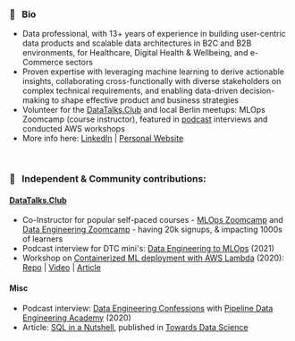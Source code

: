 ### 💼 &nbsp; Bio
- Data professional, with 13+ years of experience in building user-centric data products and scalable data architectures in B2C and B2B environments, for Healthcare, Digital Health & Wellbeing, and e-Commerce sectors
- Proven expertise with leveraging machine learning to derive actionable insights, collaborating cross-functionally with diverse stakeholders on complex technical requirements, and enabling data-driven decision-making to shape effective product and business strategies
- Volunteer for the [DataTalks.Club](https://datatalks.club/people/sejalvaidya.html) and local Berlin meetups: MLOps Zoomcamp (course instructor), featured in [podcast](https://youtu.be/CJmzTa6mA6E) interviews and conducted AWS workshops
- More info here: [LinkedIn](https://linkedin.com/in/vaidyasejal) | [Personal Website](https://sejalvaidya.com)

<br>

### 📢 &nbsp; Independent & Community contributions:

#### [DataTalks.Club](https://datatalks.club/)
- Co-Instructor for popular self-paced courses - [MLOps Zoomcamp](https://github.com/DataTalksClub/mlops-zoomcamp) and [Data Engineering Zoomcamp](https://github.com/DataTalksClub/data-engineering-zoomcamp) - having 20k signups, & impacting 1000s of learners
- Podcast interview for DTC mini's: [Data Engineering to MLOps](https://youtu.be/CJmzTa6mA6E) (2021)
- Workshop on [Containerized ML deployment with AWS Lambda](https://datatalks.club/blog/ml-deployment-lambda.html) (2020): [Repo](https://github.com/sejalv/serverless-ml-workshop) | [Video](https://www.youtube.com/watch?v=79B8AOKkpho) | [Article](https://sejalv.medium.com/containerized-ml-deployment-with-aws-lambda-680540fb92f4)

#### Misc
- Podcast interview: [Data Engineering Confessions](https://www.dataengineering.academy/pipeline-data-engineering-academy-blog/idataengineer-confessions-interview-003) with [Pipeline Data Engineering Academy](https://www.dataengineering.academy/) (2020)
- Article: [SQL in a Nutshell](https://towardsdatascience.com/sql-in-a-nutshell-part-1-basic-real-world-scenarios-33a25ba8d220), published in [Towards Data Science](https://towardsdatascience.com)
